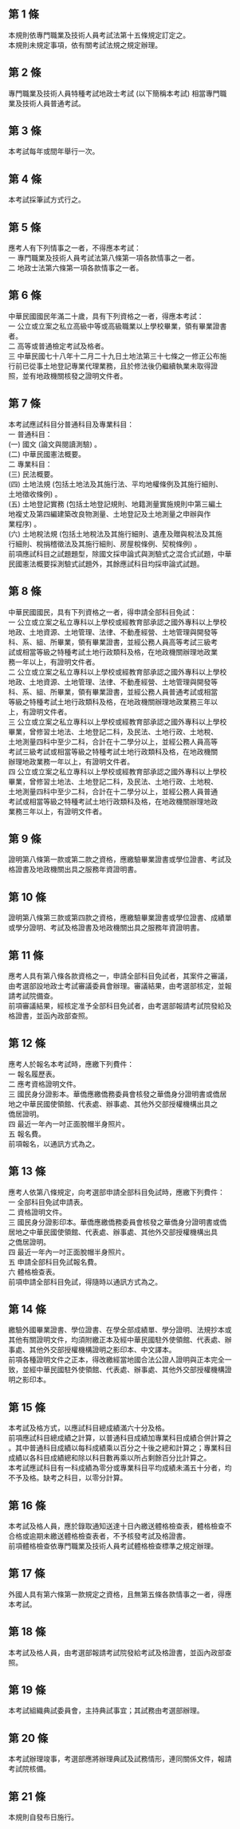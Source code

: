 第 1 條
-------
本規則依專門職業及技術人員考試法第十五條規定訂定之。  
本規則未規定事項，依有關考試法規之規定辦理。

第 2 條
-------
專門職業及技術人員特種考試地政士考試 (以下簡稱本考試) 相當專門職  
業及技術人員普通考試。

第 3 條
-------
本考試每年或間年舉行一次。

第 4 條
-------
本考試採筆試方式行之。

第 5 條
-------
應考人有下列情事之一者，不得應本考試：  
一  專門職業及技術人員考試法第八條第一項各款情事之一者。  
二  地政士法第六條第一項各款情事之一者。

第 6 條
-------
中華民國國民年滿二十歲，具有下列資格之一者，得應本考試：  
一  公立或立案之私立高級中等或高級職業以上學校畢業，領有畢業證書  
    者。  
二  高等或普通檢定考試及格者。  
三  中華民國七十八年十二月二十九日土地法第三十七條之一修正公布施  
    行前已從事土地登記專業代理業務，且於修法後仍繼續執業未取得證  
    照，並有地政機關核發之證明文件者。

第 7 條
-------
本考試應試科目分普通科目及專業科目：  
一  普通科目：  
 (一) 國文 (論文與閱讀測驗) 。  
 (二) 中華民國憲法概要。  
二  專業科目：  
 (三) 民法概要。  
 (四) 土地法規 (包括土地法及其施行法、平均地權條例及其施行細則、  
      土地徵收條例) 。  
 (五) 土地登記實務 (包括土地登記規則、地籍測量實施規則中第三編土  
      地複丈及第四編建築改良物測量、土地登記及土地測量之申辦與作  
      業程序) 。  
 (六) 土地稅法規 (包括土地稅法及其施行細則、遺產及贈與稅法及其施  
      行細則、稅捐稽徵法及其施行細則、房屋稅條例、契稅條例) 。  
前項應試科目之試題題型，除國文採申論式與測驗式之混合式試題，中華  
民國憲法概要採測驗式試題外，其餘應試科目均採申論式試題。

第 8 條
-------
中華民國國民，具有下列資格之一者，得申請全部科目免試：  
一  公立或立案之私立專科以上學校或經教育部承認之國外專科以上學校  
    地政、土地資源、土地管理、法律、不動產經營、土地管理與開發等  
    科、系、組、所畢業，領有畢業證書，並經公務人員高等考試三級考  
    試或相當等級之特種考試土地行政類科及格，在地政機關辦理地政業  
    務一年以上，有證明文件者。  
二  公立或立案之私立專科以上學校或經教育部承認之國外專科以上學校  
    地政、土地資源、土地管理、法律、不動產經營、土地管理與開發等  
    科、系、組、所畢業，領有畢業證書，並經公務人員普通考試或相當  
    等級之特種考試土地行政類科及格，在地政機關辦理地政業務三年以  
    上，有證明文件者。  
三  公立或立案之私立專科以上學校或經教育部承認之國外專科以上學校  
    畢業，曾修習土地法、土地登記二科，及民法、土地行政、土地稅、  
    土地測量四科中至少二科，合計在十二學分以上，並經公務人員高等  
    考試三級考試或相當等級之特種考試土地行政類科及格，在地政機關  
    辦理地政業務一年以上，有證明文件者。  
四  公立或立案之私立專科以上學校或經教育部承認之國外專科以上學校  
    畢業，曾修習土地法、土地登記二科，及民法、土地行政、土地稅、  
    土地測量四科中至少二科，合計在十二學分以上，並經公務人員普通  
    考試或相當等級之特種考試土地行政類科及格，在地政機關辦理地政  
    業務三年以上，有證明文件者。

第 9 條
-------
證明第八條第一款或第二款之資格，應繳驗畢業證書或學位證書、考試及  
格證書及地政機關出具之服務年資證明書。

第 10 條
--------
證明第八條第三款或第四款之資格，應繳驗畢業證書或學位證書、成績單  
或學分證明、考試及格證書及地政機關出具之服務年資證明書。

第 11 條
--------
應考人具有第八條各款資格之一，申請全部科目免試者，其案件之審議，  
由考選部設地政士考試審議委員會辦理。審議結果，由考選部核定，並報  
請考試院備查。  
前項審議結果，經核定准予全部科目免試者，由考選部報請考試院發給及  
格證書，並函內政部查照。

第 12 條
--------
應考人於報名本考試時，應繳下列費件：  
一  報名履歷表。  
二  應考資格證明文件。  
三  國民身分證影本。華僑應繳僑務委員會核發之華僑身分證明書或僑居  
    地之中華民國使領館、代表處、辦事處、其他外交部授權機構出具之  
    僑居證明。  
四  最近一年內一吋正面脫帽半身照片。  
五  報名費。  
前項報名，以通訊方式為之。

第 13 條
--------
應考人依第八條規定，向考選部申請全部科目免試時，應繳下列費件：  
一  全部科目免試申請表。  
二  資格證明文件。  
三  國民身分證影印本。華僑應繳僑務委員會核發之華僑身分證明書或僑  
    居地之中華民國使領館、代表處、辦事處、其他外交部授權機構出具  
    之僑居證明。  
四  最近一年內一吋正面脫帽半身照片。  
五  申請全部科目免試報名費。  
六  體格檢查表。  
前項申請全部科目免試，得隨時以通訊方式為之。

第 14 條
--------
繳驗外國畢業證書、學位證書、在學全部成績單、學分證明、法規抄本或  
其他有關證明文件，均須附繳正本及經中華民國駐外使領館、代表處、辦  
事處、其他外交部授權機構證明之影印本、中文譯本。  
前項各種證明文件之正本，得改繳經當地國合法公證人證明與正本完全一  
致，並經中華民國駐外使領館、代表處、辦事處、其他外交部授權機構證  
明之影印本。

第 15 條
--------
本考試及格方式，以應試科目總成績滿六十分及格。  
前項應試科目總成績之計算，以普通科目成績加專業科目成績合併計算之  
。其中普通科目成績以每科成績乘以百分之十後之總和計算之；專業科目  
成績以各科目成績總和除以科目數再乘以所占剩餘百分比計算之。  
本考試應試科目有一科成績為零分或專業科目平均成績未滿五十分者，均  
不予及格。缺考之科目，以零分計算。

第 16 條
--------
本考試及格人員，應於錄取通知送達十日內繳送體格檢查表，體格檢查不  
合格或逾期未繳送體格檢查表者，不予核發考試及格證書。  
前項體格檢查依專門職業及技術人員考試體格檢查標準之規定辦理。

第 17 條
--------
外國人具有第六條第一款規定之資格，且無第五條各款情事之一者，得應  
本考試。

第 18 條
--------
本考試及格人員，由考選部報請考試院發給考試及格證書，並函內政部查  
照。

第 19 條
--------
本考試組織典試委員會，主持典試事宜；其試務由考選部辦理。

第 20 條
--------
本考試辦理竣事，考選部應將辦理典試及試務情形，連同關係文件，報請  
考試院核備。

第 21 條
--------
本規則自發布日施行。

